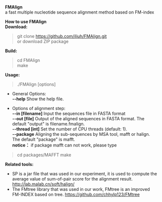 **FMAlign**  
a fast multiple nucleotide sequence alignment method based on FM-index  

**How to use FMAlign**  
**Download:**  
>git clone https://github.com/iliuh/FMAlign.git  
>or download ZIP package  

**Build:**  
>cd FMAlign   
>make  

**Usage:**  
>./FMAlign [options]

* General Options:  
**--help**                  Show the help file.  

* Options of alignment step:  
**--in [filename]**         Input the sequences file in FASTA format  
**--out [file]**           Output of the aligned sequences in FASTA format. The default "output" is filename.fmalign.  
**--thread [int]**          Set the number of CPU threads (default: 1).  
**--package**               Aligning the sub-sequences by MSA tool, mafft or halign. The default "package" is mafft.  
**notice：** if package mafft can not work, please type
>cd packages/MAFFT
>make

**Related tools:**   
* SP is a jar file that was used in our experiment, it is used to compute the average value of sum-of-pair score for the alignment result. http://lab.malab.cn/soft/halign/  
* The FMtree library that was used in our work, FMtree is an improved FM-INDEX based on tree. https://github.com/chhylp123/FMtree


